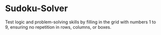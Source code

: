 # Sudoku-Solver
Test  logic and problem-solving skills by filling in the grid with numbers 1 to 9, ensuring no repetition in rows, columns, or boxes. 
